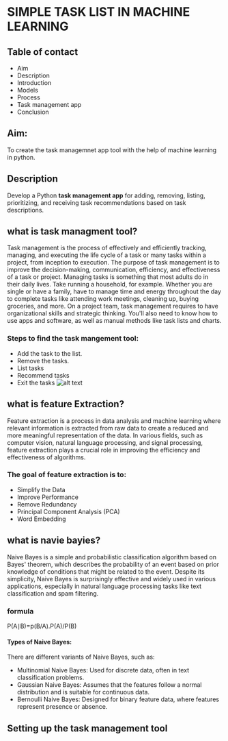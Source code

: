 # SIMPLE TASK LIST IN MACHINE LEARNING
## Table of contact
- Aim
- Description
- Introduction
- Models
- Process
- Task management app
- Conclusion
## Aim:
To create  the task managemnet app tool with the help of machine learning in python.
## Description
Develop a Python **task management app** for adding, removing, listing, prioritizing, and receiving task recommendations based on task descriptions.
## what is task managment tool?
Task management is the process of effectively and efficiently tracking, managing, and executing the life cycle of a task or many tasks within a project, from inception to execution. The purpose of task management is to improve the decision-making, communication, efficiency, and effectiveness of a task or project.
Managing tasks is something that most adults do in their daily lives. Take running a household, for example. Whether you are single or have a family, have to manage  time and energy throughout the day to complete tasks like attending work meetings, cleaning up, buying groceries, and more.
On a project team, task management requires  to have organizational skills and strategic thinking. You'll also need to know how to use apps and software, as well as manual methods like task lists and charts.
### Steps to find the task mangement tool:
- Add the task to the list.
- Remove the tasks.
- List tasks
- Recommend tasks
- Exit the tasks
![alt text](https://images.prismic.io/smarttask/0d6ae82b-c98b-42fa-b36b-d8eb82db7a7e_25+Best+Task+Management+Tools.png?auto=compress,format)
## what is feature Extraction?
Feature extraction is a process in data analysis and machine learning where relevant information is extracted from raw data to create a reduced and more meaningful representation of the data. In various fields, such as computer vision, natural language processing, and signal processing, feature extraction plays a crucial role in improving the efficiency and effectiveness of algorithms.
### The goal of feature extraction is to:
* Simplify the Data 
* Improve Performance
* Remove Redundancy
* Principal Component Analysis (PCA)
* Word Embedding
## what is navie bayies?
Naive Bayes is a simple and probabilistic classification algorithm based on Bayes' theorem, which describes the probability of an event based on prior knowledge of conditions that might be related to the event. Despite its simplicity, Naive Bayes is surprisingly effective and widely used in various applications, especially in natural language processing tasks like text classification and spam filtering.
### formula
P(A∣B)=p(B/A).P(A)/P(B)
#### Types of Naive Bayes:
There are different variants of Naive Bayes, such as:
- Multinomial Naive Bayes: Used for discrete data, often in text classification problems.
- Gaussian Naive Bayes: Assumes that the features follow a normal distribution and is suitable for continuous data.
- Bernoulli Naive Bayes: Designed for binary feature data, where features represent presence or absence.
## Setting up the task management tool
​
 




